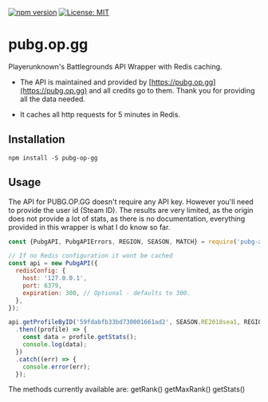 [![npm version](https://badge.fury.io/js/pubg-api-redis.svg)](https://badge.fury.io/js/pubg-api-redis)
[![License: MIT](https://img.shields.io/badge/License-MIT-yellow.svg)](https://opensource.org/licenses/MIT)

# pubg.op.gg

Playerunknown's Battlegrounds API Wrapper with Redis caching.

* The API is maintained and provided by [https://pubg.op.gg](https://pubg.op.gg) and all credits go to them. Thank you for providing all the data needed.

* It caches all http requests for 5 minutes in Redis.

## Installation

```
npm install -S pubg-op-gg
```

## Usage

The API for PUBG.OP.GG doesn't require any API key. However you'll need to provide the user id (Steam ID).
The results are very limited, as the origin does not provide a lot of stats, as there is no documentation, everything provided in this wrapper is what I do know so far.

```javascript
const {PubgAPI, PubgAPIErrors, REGION, SEASON, MATCH} = require('pubg-api-redis');

// If no Redis configuration it wont be cached
const api = new PubgAPI({
  redisConfig: {
    host: '127.0.0.1',
    port: 6379,
    expiration: 300, // Optional - defaults to 300.
  },
});

api.getProfileByID('59fdabfb33bd730001661ad2', SEASON.RE2018sea1, REGION.EU, MATCH.SQUAD.size, MATCH.SQUAD.name)
  .then((profile) => {
    const data = profile.getStats();
    console.log(data);
  })
  .catch((err) => {
  	console.error(err);
  });
```

The methods currently available are:
getRank()
getMaxRank()
getStats()
